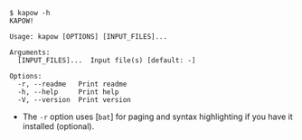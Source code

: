 ```text
$ kapow -h
KAPOW!

Usage: kapow [OPTIONS] [INPUT_FILES]...

Arguments:
  [INPUT_FILES]...  Input file(s) [default: -]

Options:
  -r, --readme   Print readme
  -h, --help     Print help
  -V, --version  Print version
```

* The `-r` option uses [`bat`] for paging and syntax highlighting if you have it
  installed (optional).

